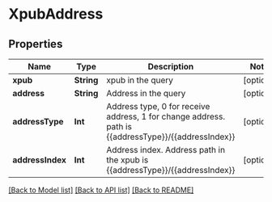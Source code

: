# XpubAddress

## Properties
Name | Type | Description | Notes
------------ | ------------- | ------------- | -------------
**xpub** | **String** | xpub in the query | [optional] 
**address** | **String** | Address in the query | [optional] 
**addressType** | **Int** | Address type, 0 for receive address, 1 for change address. path is {{addressType}}/{{addressIndex}} | [optional] 
**addressIndex** | **Int** | Address index. Address path in the xpub is {{addressType}}/{{addressIndex}} | [optional] 

[[Back to Model list]](../README.md#documentation-for-models) [[Back to API list]](../README.md#documentation-for-api-endpoints) [[Back to README]](../README.md)


